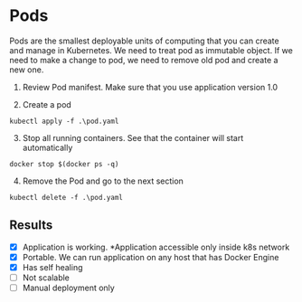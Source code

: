# Pods
Pods are the smallest deployable units of computing that you can create and manage in Kubernetes. 
We need to treat pod as immutable object. If we need to make a change to pod, we need to remove old pod and create a new one.

1. Review Pod manifest. Make sure that you use application version 1.0

2. Create a pod

`kubectl apply -f .\pod.yaml`

3. Stop all running containers. See that the container will start automatically

`docker stop $(docker ps -q)`

4. Remove the Pod and go to the next section

`kubectl delete -f .\pod.yaml`


## Results
- [x] Application is working. *Application accessible only inside k8s network
- [x] Portable. We can run application on any host that has Docker Engine
- [x] Has self healing
- [ ] Not scalable
- [ ] Manual deployment only